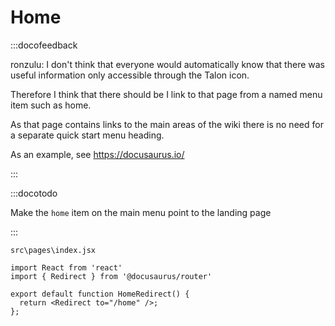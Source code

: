 # Home

:::docofeedback

ronzulu: I don't think that everyone would automatically know that there was useful information only accessible
through the Talon icon.

Therefore I think that there should be I link to that page
from a named menu item such as home.

As that page contains links to the main areas of the wiki there is no need for a separate quick start menu heading.

As an example, see
https://docusaurus.io/

:::

:::docotodo

Make the `home` item on the main menu point to the landing page

:::

```
src\pages\index.jsx

import React from 'react'
import { Redirect } from '@docusaurus/router'

export default function HomeRedirect() {
  return <Redirect to="/home" />;
};
```
